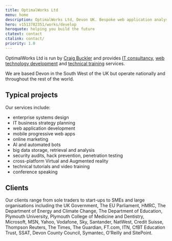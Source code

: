 ```yaml
---
title: OptimalWorks Ltd
menu: home
description: OptimalWorks Ltd, Devon UK. Bespoke web application analysis, design and development.
hero: v1513782351/works/develop
heroquote: helping you build the future
ctatext: contact
ctalink: contact/
priority: 1.0
---
```


OptimalWorks Ltd is run by [Craig Buckler]([root]about/) and provides [IT consultancy]([root]service/consultancy/), [web technology development]([root]service/development/) and [technical training]([root]service/knowledge/) services.

We are based Devon in the South West of the UK but operate nationally and throughout the rest of the world.


## Typical projects

Our services include:

* enterprise systems design
* IT business strategy planning
* web application development
* mobile progressive web apps
* online marketing
* AI and automated bots
* big data storage, retrieval and analysis
* security audits, hack prevention, penetration testing
* cross-platform Virtual and Augmented reality
* technical tutorials and video training
* conference speaking


## Clients

Our clients range from sole traders to start-ups to SMEs and large organisations including the UK Government, The EU Parliament, HMRC, The Department of Energy and Climate Change, The Department of Education, Plymouth University, Plymouth College of Medicine and Dentistry, Microsoft, MSN, Yahoo, Vodafone, Sky, Santander, NatWest, Credit Suisse, Thompson Reuters, The Times, The Guardian, FT.com, ITN, CfBT Education Trust, SSAT, Devon County Council, Symantec, O'Reilly and SitePoint.
